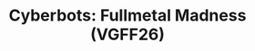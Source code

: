 ---
title: "Cyberbots: Fullmetal Madness (VGFF26)"
permalink: /events/vgff26/cbots
game: "CBOTS"
game_name: "Cyberbots: Fullmetal Madness"
event: "Vortex Gallery x Frosty Faustings XVIII"
layout: vgff26/game
---